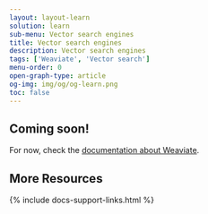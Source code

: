 ```yaml
---
layout: layout-learn
solution: learn
sub-menu: Vector search engines
title: Vector search engines
description: Vector search engines
tags: ['Weaviate', 'Vector search']
menu-order: 0
open-graph-type: article
og-img: img/og/og-learn.png
toc: false
---
```


## Coming soon!
For now, check the [documentation about Weaviate](https://weaviate.io/developers/weaviate/current/).


## More Resources

{% include docs-support-links.html %}